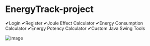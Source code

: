 # EnergyTrack-project

✔Login
✔Register 
✔Joule Effect Calculator
✔Energy Consumption Calculator
✔Energy Potency Calculator
✔Custom Java Swing Tools 

![image](https://github.com/thalitaasuzy/Gerenciador-de-energia/assets/112733274/7bca991f-cec1-43c9-ad3d-e101859c6f4d)


